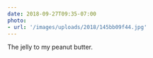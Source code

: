 ```yaml
---
date: 2018-09-27T09:35-07:00
photo:
- url: '/images/uploads/2018/145bb09f44.jpg'
---
```

The jelly to my peanut butter.
